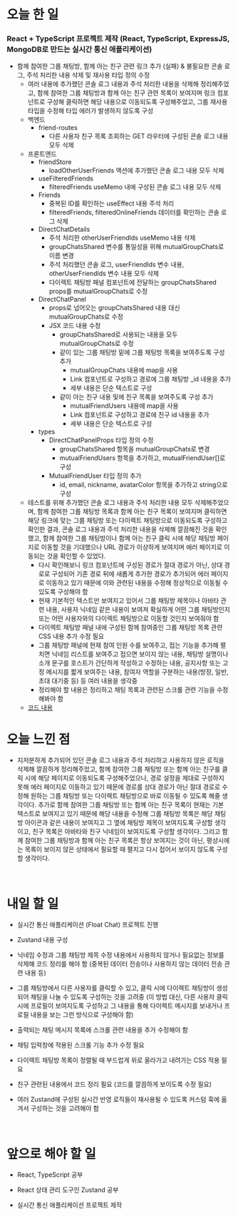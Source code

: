 # 오늘 한 일

### React + TypeScript 프로젝트 제작 (React, TypeScript, ExpressJS, MongoDB로 만드는 실시간 통신 애플리케이션)

- 함께 참여한 그룹 채팅방, 함께 아는 친구 관련 링크 추가 (실패) & 불필요한 콘솔 로그, 주석 처리한 내용 삭제 및 재사용 타입 정의 수정
  - 여러 내용에 추가했던 콘솔 로그 내용과 주석 처리한 내용을 삭제해 정리해주었고, 함께 참여한 그룹 채팅방과 함께 아는 친구 관련 목록이 보여지며 링크 컴포넌트로 구성해 클릭하면 해당 내용으로 이동되도록 구성해주었고, 그룹 재사용 타입을 수정해 타입 에러가 발생하지 않도록 구성
  - 백엔드
    - friend-routes
      - 다른 사용자 친구 목록 조회하는 GET 라우터에 구성된 콘솔 로그 내용 모두 삭제
  - 프론트엔드
    - friendStore
      - loadOtherUserFriends 액션에 추가했던 콘솔 로그 내용 모두 삭제
    - useFilteredFriends
      - filteredFriends useMemo 내에 구성된 콘솔 로그 내용 모두 삭제
    - Friends
      - 중복된 ID를 확인하는 useEffect 내용 주석 처리
      - filteredFriends, filteredOnlineFriends 데이터를 확인하는 콘솔 로그 삭제
    - DirectChatDetails
      - 주석 처리한 otherUserFriendIds useMemo 내용 삭제
      - groupChatsShared 변수를 통일성을 위해 mutualGroupChats로 이름 변경
      - 주석 처리했던 콘솔 로그, userFriendIds 변수 내용, otherUserFriendIds 변수 내용 모두 삭제
      - 다이렉트 채팅방 패널 컴포넌트에 전달하는 groupChatsShared props를 mutualGroupChats로 수정
    - DirectChatPanel
      - props로 넘어오는 groupChatsShared 내용 대신 mutualGroupChats로 수정
      - JSX 코드 내용 수정
        - groupChatsShared로 사용되는 내용을 모두 mutualGroupChats로 수정
        - 같이 있는 그룹 채팅방 밑에 그룹 채팅방 목록을 보여주도록 구성 추가
          - mutualGroupChats 내용에 map을 사용
          - Link 컴포넌트로 구성하고 경로에 그룹 채팅방 \_id 내용을 추가
          - 세부 내용은 단순 텍스트로 구성
        - 같이 아는 친구 내용 및에 친구 목록을 보여주도록 구성 추가
          - mutualFriendUsers 내용에 map을 사용
          - Link 컴포넌트로 구성하고 경로에 친구 id 내용을 추가
          - 세부 내용은 단순 텍스트로 구성
    - types
      - DirectChatPanelProps 타입 정의 수정
        - groupChatsShared 항목을 mutualGroupChats로 변경
        - mutualFriendUsers 항목을 추가하고, mutualFriendUser[]로 구성
      - MutualFriendUser 타입 정의 추가
        - id, email, nickname, avatarColor 항목을 추가하고 string으로 구성
  - 테스트를 위해 추가했던 콘솔 로그 내용과 주석 처리한 내용 모두 삭제해주었으며, 함께 참여한 그룹 채팅방 목록과 함께 아는 친구 목록이 보여지며 클릭하면 해당 링크에 맞는 그룹 채팅방 또는 다이렉트 채팅방으로 이동되도록 구성하고 확인한 결과, 콘솔 로그 내용과 주석 처리한 내용을 삭제해 깔끔해진 것을 확인했고, 함께 참여한 그룹 채팅방이나 함께 아는 친구 클릭 시에 해당 채팅방 페이지로 이동할 것을 기대했으나 URL 경로가 이상하게 보여지며 에러 페이지로 이동되는 것을 확인할 수 있었다.
    - 다시 확인해보니 링크 컴포넌트에 구성된 경로가 절대 경로가 아닌, 상대 경로로 구성되어 기존 경로 뒤에 새롭게 추가한 경로가 추가되어 에러 페이지로 이동하고 있기 때문에 이와 관련된 내용을 수정해 정상적으로 이동될 수 있도록 구성해야 함
    - 현재 기본적인 텍스트만 보여지고 있어서 그룹 채팅방 제목이나 아바타 관련 내용, 사용자 닉네임 같은 내용이 보여져 확실하게 어떤 그룹 채팅방인지 또는 어떤 사용자와의 다이렉트 채팅방으로 이동할 것인지 보여줘야 함
    - 다이렉트 채팅방 패널 내에 구성된 함께 참여중인 그룹 채팅방 목록 관련 CSS 내용 추가 수정 필요
    - 그룹 채팅방 패널에 현재 참여 인원 수를 보여주고, 접는 기능을 추가해 펼치면 닉네임 리스트를 보여주고 접으면 보이지 않는 내용, 채팅방 설명이나 소개 문구를 호스트가 간단하게 작성하고 수정하는 내용, 공지사항 또는 고정 메시지를 짧게 보여주는 내용, 참여자 역할을 구분하는 내용(방장, 일반, 초대 대기중 등) 등 여러 내용을 생각중
    - 정리해야 할 내용은 정리하고 채팅 목록과 관련된 스크롤 관련 기능을 수정해봐야 함
  - [코드 내용](https://github.com/jeongsangtae/float-chat/commit/f674702a077c873d5add838151deaacf00321c92)

# 오늘 느낀 점

- 지저분하게 추가되어 있던 콘솔 로그 내용과 주석 처리하고 사용하지 않은 로직을 삭제해 깔끔하게 정리해주었고, 함께 참여한 그룹 채팅방 또는 함께 아는 친구를 클릭 시에 해당 페이지로 이동되도록 구성해주었으나, 경로 설정을 제대로 구성하지 못해 에러 페이지로 이동하고 있기 때문에 경로를 상대 경로가 아닌 절대 경로로 수정해 원하는 그룹 채팅방 또는 다이렉트 채팅방으로 바로 이동될 수 있도록 해줄 생각이다. 추가로 함께 참여한 그룹 채팅방 또는 함께 아는 친구 목록이 현재는 기본 텍스트로 보여지고 있기 때문에 해당 내용을 수정해 그룹 채팅방 목록은 해당 채팅방 아이콘과 같은 내용이 보여지고 그 옆에 채팅방 제목이 보여지도록 구성할 생각이고, 친구 목록은 아바타와 친구 닉네임이 보여지도록 구성할 생각이다. 그리고 함께 참여한 그룹 채팅방과 함께 아는 친구 목록은 항상 보여지는 것이 아닌, 평상시에는 목록이 보이지 않은 상태에서 필요할 때 펼치고 다시 접어서 보이지 않도록 구성할 생각이다.

<br />

# 내일 할 일

- 실시간 통신 애플리케이션 (Float Chat) 프로젝트 진행

- Zustand 내용 구성

- 닉네임 수정과 그룹 채팅방 제목 수정 내용에서 사용하지 않거나 필요없는 정보를 삭제해 코드 정리를 해야 함 (중복된 데이터 전송이나 사용하지 않는 데이터 전송 관련 내용 등)

- 그룹 채팅방에서 다른 사용자를 클릭할 수 있고, 클릭 시에 다이렉트 채팅방이 생성되어 채팅을 나눌 수 있도록 구성하는 것을 고려중 (이 방법 대신, 다른 사용자 클릭 시에 프로필이 보여지도록 구성하고 그 내용을 통해 다이렉트 메시지를 보내거나 프로필 내용을 보는 그런 방식으로 구성해야 함)

- 출력되는 채팅 메시지 목록에 스크롤 관련 내용을 추가 수정해야 함

- 채팅 입력창에 적용된 스크롤 기능 추가 수정 필요

- 다이렉트 채팅방 목록이 정렬될 때 부드럽게 위로 올라가고 내려가는 CSS 적용 필요

- 친구 관련된 내용에서 코드 정리 필요 (코드를 깔끔하게 보이도록 수정 필요)

- 여러 Zustand에 구성된 실시간 반영 로직들이 재사용될 수 있도록 커스텀 훅에 옮겨서 구성하는 것을 고려해야 함

<br />

# 앞으로 해야 할 일

- React, TypeScript 공부

- React 상태 관리 도구인 Zustand 공부

- 실시간 통신 애플리케이션 프로젝트 제작
